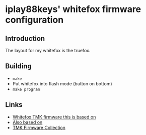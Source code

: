 # iplay88keys' whitefox firmware configuration

## Introduction

The layout for my whitefox is the truefox.

## Building

* `make`
* Put whitefox into flash mode (button on bottom)
* `make program`

## Links

- [Whitefox TMK firmware this is based on](https://github.com/tmk/whitefox)
- [Also based on](https://github.com/njbair/keyboard_firmware/blob/master/keyboard/monarch)
- [TMK Firmware Collection](https://github.com/tmk/tmk_keyboard)
